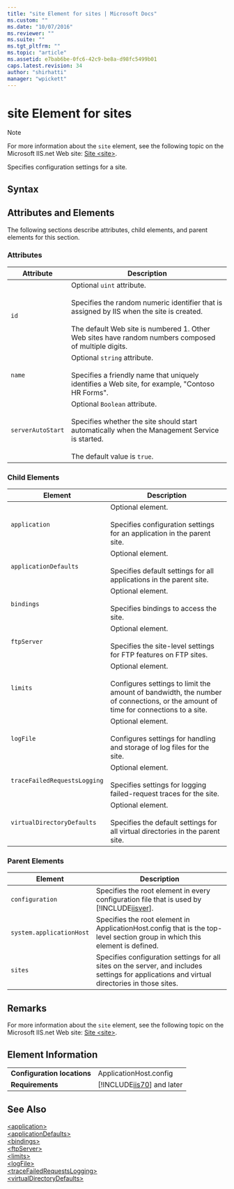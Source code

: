 ```yaml
---
title: "site Element for sites | Microsoft Docs"
ms.custom: ""
ms.date: "10/07/2016"
ms.reviewer: ""
ms.suite: ""
ms.tgt_pltfrm: ""
ms.topic: "article"
ms.assetid: e7bab6be-0fc6-42c9-be8a-d98fc5499b01
caps.latest.revision: 34
author: "shirhatti"
manager: "wpickett"
---
```

# site Element for sites
> [!NOTE]
>  For more information about the `site` element, see the following topic on the Microsoft IIS.net Web site: [Site \<site>](http://www.iis.net/ConfigReference/system.applicationHost/sites/site/ftpServer/security/sslClientCertificates).  
  
 Specifies configuration settings for a site.  
  
## Syntax  
  
## Attributes and Elements  
 The following sections describe attributes, child elements, and parent elements for this section.  
  
### Attributes  
  
|Attribute|Description|  
|---------------|-----------------|  
|`id`|Optional `uint` attribute.<br /><br /> Specifies the random numeric identifier that is assigned by IIS when the site is created.<br /><br /> The default Web site is numbered 1. Other Web sites have random numbers composed of multiple digits.|  
|`name`|Optional `string` attribute.<br /><br /> Specifies a friendly name that uniquely identifies a Web site, for example, "Contoso HR Forms".|  
|`serverAutoStart`|Optional `Boolean` attribute.<br /><br /> Specifies whether the site should start automatically when the Management Service is started.<br /><br /> The default value is `true`.|  
  
### Child Elements  
  
|Element|Description|  
|-------------|-----------------|  
|`application`|Optional element.<br /><br /> Specifies configuration settings for an application in the parent site.|  
|`applicationDefaults`|Optional element.<br /><br /> Specifies default settings for all applications in the parent site.|  
|`bindings`|Optional element.<br /><br /> Specifies bindings to access the site.|  
|`ftpServer`|Optional element.<br /><br /> Specifies the site-level settings for FTP features on FTP sites.|  
|`limits`|Optional element.<br /><br /> Configures settings to limit the amount of bandwidth, the number of connections, or the amount of time for connections to a site.|  
|`logFile`|Optional element.<br /><br /> Configures settings for handling and storage of log files for the site.|  
|`traceFailedRequestsLogging`|Optional element.<br /><br /> Specifies settings for logging failed-request traces for the site.|  
|`virtualDirectoryDefaults`|Optional element.<br /><br /> Specifies the default settings for all virtual directories in the parent site.|  
  
### Parent Elements  
  
|Element|Description|  
|-------------|-----------------|  
|`configuration`|Specifies the root element in every configuration file that is used by [!INCLUDE[iisver](../../reference/admin/includes/iisver-md.md)].|  
|`system.applicationHost`|Specifies the root element in ApplicationHost.config that is the top-level section group in which this element is defined.|  
|`sites`|Specifies configuration settings for all sites on the server, and includes settings for applications and virtual directories in those sites.|  
  
## Remarks  
 For more information about the `site` element, see the following topic on the Microsoft IIS.net Web site: [Site \<site>](http://www.iis.net/ConfigReference/system.applicationHost/sites/site/ftpServer/security/sslClientCertificates).  
  
## Element Information  
  
|||  
|-|-|  
|**Configuration locations**|ApplicationHost.config|  
|**Requirements**|[!INCLUDE[iis70](../../reference/admin/includes/iis70-md.md)] and later|  
  
## See Also  
 [\<application>](../../reference/admin/application-element-for-site-for-sites.md)   
 [\<applicationDefaults>](../../reference/admin/applicationdefaults-element-for-site-for-sites.md)   
 [\<bindings>](../../reference/admin/bindings-element-for-site-for-sites.md)   
 [\<ftpServer>](../../reference/admin/ftpserver-element-for-site-for-sites.md)   
 [\<limits>](../../reference/admin/limits-element-for-site-for-sites.md)   
 [\<logFile>](../../reference/admin/logfile-element-for-site-for-sites.md)   
 [\<traceFailedRequestsLogging>](../../reference/admin/tracefailedrequestslogging-element-for-site-for-sites.md)   
 [\<virtualDirectoryDefaults>](../../reference/admin/virtualdirectorydefaults-element-for-site-for-sites.md)